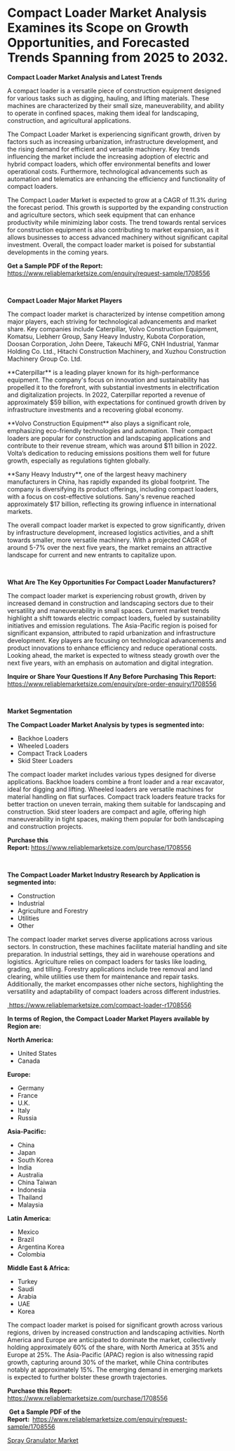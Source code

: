 <p><h1>Compact Loader Market Analysis Examines its Scope on Growth Opportunities, and Forecasted Trends Spanning from 2025 to 2032.</h1></p><p><strong>Compact Loader Market Analysis and Latest Trends</strong></p>
<p><p>A compact loader is a versatile piece of construction equipment designed for various tasks such as digging, hauling, and lifting materials. These machines are characterized by their small size, maneuverability, and ability to operate in confined spaces, making them ideal for landscaping, construction, and agricultural applications. </p><p>The Compact Loader Market is experiencing significant growth, driven by factors such as increasing urbanization, infrastructure development, and the rising demand for efficient and versatile machinery. Key trends influencing the market include the increasing adoption of electric and hybrid compact loaders, which offer environmental benefits and lower operational costs. Furthermore, technological advancements such as automation and telematics are enhancing the efficiency and functionality of compact loaders.</p><p>The Compact Loader Market is expected to grow at a CAGR of 11.3% during the forecast period. This growth is supported by the expanding construction and agriculture sectors, which seek equipment that can enhance productivity while minimizing labor costs. The trend towards rental services for construction equipment is also contributing to market expansion, as it allows businesses to access advanced machinery without significant capital investment. Overall, the compact loader market is poised for substantial developments in the coming years.</p></p>
<p><strong>Get a Sample PDF of the Report:&nbsp;</strong> <a href="https://www.reliablemarketsize.com/enquiry/request-sample/1708556?utm_campaign=2213&utm_medium=2&utm_source=Github&utm_content=ia&utm_term=19022025&utm_id=compact-loader">https://www.reliablemarketsize.com/enquiry/request-sample/1708556</a></p>
<p>&nbsp;</p>
<p><strong>Compact Loader Major Market Players</strong></p>
<p><p>The compact loader market is characterized by intense competition among major players, each striving for technological advancements and market share. Key companies include Caterpillar, Volvo Construction Equipment, Komatsu, Liebherr Group, Sany Heavy Industry, Kubota Corporation, Doosan Corporation, John Deere, Takeuchi MFG, CNH Industrial, Yanmar Holding Co. Ltd., Hitachi Construction Machinery, and Xuzhou Construction Machinery Group Co. Ltd.</p><p>**Caterpillar** is a leading player known for its high-performance equipment. The company's focus on innovation and sustainability has propelled it to the forefront, with substantial investments in electrification and digitalization projects. In 2022, Caterpillar reported a revenue of approximately $59 billion, with expectations for continued growth driven by infrastructure investments and a recovering global economy.</p><p>**Volvo Construction Equipment** also plays a significant role, emphasizing eco-friendly technologies and automation. Their compact loaders are popular for construction and landscaping applications and contribute to their revenue stream, which was around $11 billion in 2022. Volta’s dedication to reducing emissions positions them well for future growth, especially as regulations tighten globally.</p><p>**Sany Heavy Industry**, one of the largest heavy machinery manufacturers in China, has rapidly expanded its global footprint. The company is diversifying its product offerings, including compact loaders, with a focus on cost-effective solutions. Sany's revenue reached approximately $17 billion, reflecting its growing influence in international markets.</p><p>The overall compact loader market is expected to grow significantly, driven by infrastructure development, increased logistics activities, and a shift towards smaller, more versatile machinery. With a projected CAGR of around 5-7% over the next five years, the market remains an attractive landscape for current and new entrants to capitalize upon.</p></p>
<p>&nbsp;</p>
<p><strong>What Are The Key Opportunities For Compact Loader Manufacturers?</strong></p>
<p><p>The compact loader market is experiencing robust growth, driven by increased demand in construction and landscaping sectors due to their versatility and maneuverability in small spaces. Current market trends highlight a shift towards electric compact loaders, fueled by sustainability initiatives and emission regulations. The Asia-Pacific region is poised for significant expansion, attributed to rapid urbanization and infrastructure development. Key players are focusing on technological advancements and product innovations to enhance efficiency and reduce operational costs. Looking ahead, the market is expected to witness steady growth over the next five years, with an emphasis on automation and digital integration.</p></p>
<p><strong>Inquire or Share Your Questions If Any Before Purchasing This Report:</strong> <a href="https://www.reliablemarketsize.com/enquiry/pre-order-enquiry/1708556?utm_campaign=2213&utm_medium=2&utm_source=Github&utm_content=ia&utm_term=19022025&utm_id=compact-loader">https://www.reliablemarketsize.com/enquiry/pre-order-enquiry/1708556</a></p>
<p>&nbsp;</p>
<p><strong>Market Segmentation</strong></p>
<p><strong>The Compact Loader Market Analysis by types is segmented into:</strong></p>
<p><ul><li>Backhoe Loaders</li><li>Wheeled Loaders</li><li>Compact Track Loaders</li><li>Skid Steer Loaders</li></ul></p>
<p><p>The compact loader market includes various types designed for diverse applications. Backhoe loaders combine a front loader and a rear excavator, ideal for digging and lifting. Wheeled loaders are versatile machines for material handling on flat surfaces. Compact track loaders feature tracks for better traction on uneven terrain, making them suitable for landscaping and construction. Skid steer loaders are compact and agile, offering high maneuverability in tight spaces, making them popular for both landscaping and construction projects.</p></p>
<p><strong>Purchase this Report:&nbsp;</strong><a href="https://www.reliablemarketsize.com/purchase/1708556?utm_campaign=2213&utm_medium=2&utm_source=Github&utm_content=ia&utm_term=19022025&utm_id=compact-loader">https://www.reliablemarketsize.com/purchase/1708556</a></p>
<p>&nbsp;</p>
<p><strong>The Compact Loader Market Industry Research by Application is segmented into:</strong></p>
<p><ul><li>Construction</li><li>Industrial</li><li>Agriculture and Forestry</li><li>Utilities</li><li>Other</li></ul></p>
<p><p>The compact loader market serves diverse applications across various sectors. In construction, these machines facilitate material handling and site preparation. In industrial settings, they aid in warehouse operations and logistics. Agriculture relies on compact loaders for tasks like loading, grading, and tilling. Forestry applications include tree removal and land clearing, while utilities use them for maintenance and repair tasks. Additionally, the market encompasses other niche sectors, highlighting the versatility and adaptability of compact loaders across different industries.</p></p>
<p><a href="https://www.reliablemarketsize.com/compact-loader-r1708556?utm_campaign=2213&utm_medium=2&utm_source=Github&utm_content=ia&utm_term=19022025&utm_id=compact-loader">&nbsp;https://www.reliablemarketsize.com/compact-loader-r1708556</a></p>
<p><strong>In terms of Region, the Compact Loader Market Players available by Region are:</strong></p>
<p>
    <p> <strong> North America: </strong>
        <ul>
            <li>United States</li>
            <li>Canada</li>
        </ul>
        </p> 
    <p> <strong> Europe: </strong>
        <ul>
            <li>Germany</li>
            <li>France</li>
            <li>U.K.</li>
            <li>Italy</li>
            <li>Russia</li>
        </ul>
        </p> 
    <p> <strong> Asia-Pacific: </strong>
        <ul>
            <li>China</li>
            <li>Japan</li>
            <li>South Korea</li>
            <li>India</li>
            <li>Australia</li>
            <li>China Taiwan</li>
            <li>Indonesia</li>
            <li>Thailand</li>
            <li>Malaysia</li>
        </ul>
        </p> 
    <p> <strong> Latin America: </strong>
        <ul>
            <li>Mexico</li>
            <li>Brazil</li>
            <li>Argentina Korea</li>
            <li>Colombia</li>
        </ul>
        </p> 
    <p> <strong> Middle East & Africa: </strong>
        <ul>
            <li>Turkey</li>
            <li>Saudi</li>
            <li>Arabia</li>
            <li>UAE</li>
            <li>Korea</li>
        </ul>
    </p>
    </p>
<p><p>The compact loader market is poised for significant growth across various regions, driven by increased construction and landscaping activities. North America and Europe are anticipated to dominate the market, collectively holding approximately 60% of the share, with North America at 35% and Europe at 25%. The Asia-Pacific (APAC) region is also witnessing rapid growth, capturing around 30% of the market, while China contributes notably at approximately 15%. The emerging demand in emerging markets is expected to further bolster these growth trajectories.</p></p>
<p><strong>Purchase this Report: </strong><a href="https://www.reliablemarketsize.com/purchase/1708556?utm_campaign=2213&utm_medium=2&utm_source=Github&utm_content=ia&utm_term=19022025&utm_id=compact-loader">https://www.reliablemarketsize.com/purchase/1708556</a></p>
<p>&nbsp;<strong>Get a Sample PDF of the Report:&nbsp;&nbsp;</strong><a href="https://www.reliablemarketsize.com/enquiry/request-sample/1708556?utm_campaign=2213&utm_medium=2&utm_source=Github&utm_content=ia&utm_term=19022025&utm_id=compact-loader">https://www.reliablemarketsize.com/enquiry/request-sample/1708556</a></p>
<p><strong></strong></p>
<p><p><a href="https://github.com/FahadAhmed223/Market-Research-Report-List-1/blob/main/spray-granulator-market.md?utm_campaign=2213&utm_medium=2&utm_source=Github&utm_content=ia&utm_term=19022025&utm_id=compact-loader">Spray Granulator Market</a></p></p>